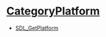 # [CategoryPlatform](CategoryPlatform)

<!-- BEGIN CATEGORY LIST -->
- [SDL_GetPlatform](SDL_GetPlatform)
<!-- END CATEGORY LIST -->

